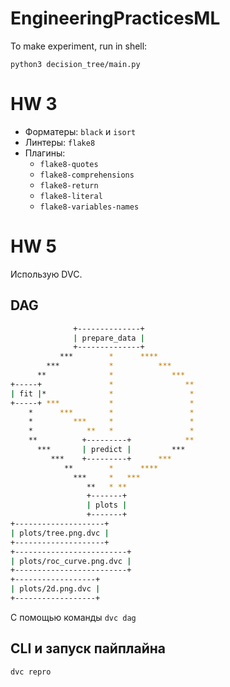 # EngineeringPracticesML

To make experiment, run in shell:
```shell
python3 decision_tree/main.py
```

# HW 3

* Форматеры: `black` и `isort`
* Линтеры: `flake8`
* Плагины:
  * `flake8-quotes`
  * `flake8-comprehensions`
  * `flake8-return`
  * `flake8-literal`
  * `flake8-variables-names`

# HW 5

Использую DVC.

## DAG
```bash
              +--------------+
              | prepare_data |
              +--------------+
           ***        *      ****
        ***           *          ***
      **              *             ***
+-----+               *                **
| fit |*              *                 *
+-----+ ***           *                 *
    *      ***        *                 *
    *         ***     *                 *
    *            **   *                 *
    **          +---------+            **
      ***       | predict |         ***
         ***    +---------+      ***
            **        *      ****
              ***     *   ***
                 **   * **
                 +-------+
                 | plots |
                 +-------+
+--------------------+
| plots/tree.png.dvc |
+--------------------+
+-------------------------+
| plots/roc_curve.png.dvc |
+-------------------------+
+------------------+
| plots/2d.png.dvc |
+------------------+
```

С помощью команды `dvc dag`

## CLI и запуск пайплайна
`dvc repro`
